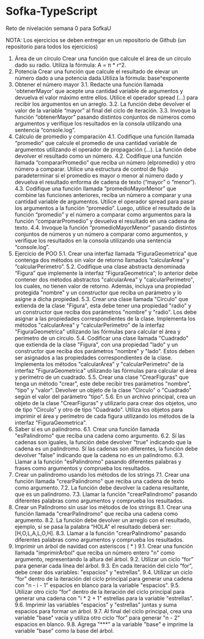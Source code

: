 # Sofka-TypeScript
Reto de nivelación semana 0 para SofkaU

NOTA: Los ejercicios se deben entregar en un repositorio de Github (un repositorio para
todos los ejercicios)

1. Área de un círculo
Crear una función que calcule el área de un círculo dado su radio. Utiliza la fórmula: A = π * r^2.
2. Potencia
Crear una función que calcule el resultado de elevar un número dado a una potencia dada.Utiliza la fórmula: base^exponente
3. Obtener el número mayor
    3.1. Redacte una función llamada 'obtenerMayor' que acepte una cantidad variable de argumentos y devuelva el valor máximo entre ellos. Utilice el operador spread (...) para recibir los argumentos en un arreglo.
    3.2. La función debe devolver el valor de la variable “mayor” al final del ciclo de iteración.
    3.3. Invoque la función “obtenerMayor” pasando distintos conjuntos de números como argumentos y verifique los resultados en la consola utilizando una sentencia “console.log”.
4. Cálculo de promedio y comparación
    4.1. Codifique una función llamada “promedio” que calcule el promedio de una cantidad variable de argumentos utilizando el operador de propagación (...). La función debe devolver el resultado como un número.
    4.2. Codifique una función llamada “compararPromedio” que reciba un número (elpromedio) y otro número a comparar. Utilice una estructura de control de flujo paradeterminar si el promedio es mayor o menor al número dado y devuelva el resultado enforma de cadena de texto (“mayor” o “menor”).
    4.3. Codifique una función llamada “promedioMayorMenor” que combine las funciones anteriores, reciba un número a comparar y una cantidad variable de argumentos. Utilice el operador spread para pasar los argumentos a la función “promedio”. Luego, utilice el resultado de la función “promedio” y el número a comparar como argumentos para la función “compararPromedio” y devuelva el resultado en una cadena de texto.
    4.4. Invoque la función “promedioMayorMenor” pasando distintos conjuntos de números y un número a comparar como argumentos, y verifique los resultados en la consola utilizando una sentencia “console.log”.
5. Ejercicio de POO
    5.1. Crear una interfaz llamada “FiguraGeometrica” que contenga dos métodos sin valor de retorno llamados “calcularArea” y “calcularPerimetro”.
    5.2. Codifique una clase abstracta denominada “Figura” que implemente la interfaz “FiguraGeometrica”; lo anterior debe contener dos métodos abstractos "calcularArea" y "calcularPerimetro", los cuales, no tienen valor de retorno. Además, incluya una propiedad protegida "nombre" y un constructor que reciba un parámetro y lo asigne a dicha propiedad.
    5.3. Crear una clase llamada "Circulo" que extienda de la clase "Figura", esta debe tener una propiedad "radio" y un constructor que reciba dos parámetros "nombre" y "radio". Los debe asignar a las propiedades correspondientes de la clase. Implementa los métodos "calcularArea" y "calcularPerimetro" de la interfaz "FiguraGeometrica" utilizando las fórmulas para calcular el área y perímetro de un círculo.
    5.4. Codificar una clase llamada "Cuadrado" que extienda de la clase "Figura", con una propiedad "lado" y un constructor que reciba dos parámetros "nombre" y "lado". Estos deben ser asignados a las propiedades correspondientes de la clase. Implementa los métodos "calcularArea" y "calcularPerimetro" de la interfaz "FiguraGeometrica" utilizando las fórmulas para calcular el área y perímetro de un cuadrado.
    5.5. Crear una clase "CrearFiguras" que tenga un método "crear", este debe recibir tres parámetros "nombre", "tipo" y "valor". Devolver un objeto de la clase "Circulo" o "Cuadrado" según el valor del parámetro "tipo".
    5.6. En un archivo principal, crea un objeto de la clase "CrearFiguras" y utilizarlo para crear dos objetos, uno de tipo "Circulo" y otro de tipo "Cuadrado". Utiliza los objetos para imprimir el área y perímetro de cada figura utilizando los métodos de la interfaz "FiguraGeometrica".
6. Saber sí es un palíndromo.
    6.1. Crear una función llamada "esPalindromo" que reciba una cadena como argumento.
    6.2. Sí las cadenas son iguales, la función debe devolver "true" indicando que la cadena es un palíndromo. Sí las cadenas son diferentes, la función debe devolver "false" indicando que la cadena no es un palíndromo.
    6.3. Llamar a la función "esPalindromo" pasando diferentes palabras y frases como argumentos y comprueba los resultados.
7. Crear un palíndromo usando los métodos de los strings
    7.1. Crear una función llamada "crearPalindromo" que reciba una cadena de texto como argumento.
    7.2. La función debe devolver la cadena resultante, que es un palíndromo.
    7.3. Llamar la función "crearPalindromo" pasando diferentes palabras como argumentos y comprueba los resultados.
8. Crear un Palíndromo sin usar los métodos de los strings
    8.1. Crear una función llamada "crearPalindromo" que reciba una cadena como argumento.
    8.2. La función debe devolver un arreglo con el resultado, ejemplo, sí se pasa la palabra “HOLA” el resultado deberá ser: [H,O,L,A,L,O,H].
    8.3. Llamar a la función "crearPalindromo" pasando diferentes palabras como argumentos y comprueba los resultados.
9. Imprimir un árbol de navidad con asteriscos ( * )
    9.1. Crear una función llamada "imprimirArbol" que reciba un número entero "n" como argumento, representando la altura del árbol.
    9.2. Utilizar un ciclo “for” para generar cada línea del árbol.
    9.3. En cada iteración del ciclo “for”, debe crear dos variables: "espacios" y "estrellas".
    9.4. Utilizar un ciclo “for” dentro de la iteración del ciclo principal para generar una cadena con "n - i - 1" espacios en blanco para la variable "espacios".
    9.5. Utilizar otro ciclo “for” dentro de la iteración del ciclo principal para generar una cadena con "i * 2 + 1" estrellas para la variable "estrellas".
    9.6. Imprimir las variables "espacios" y "estrellas" juntas y suma espacios para formar un árbol.
    9.7. Al final del ciclo principal, crea una variable "base" vacía y utiliza otro ciclo “for” para generar "n - 2" espacios en blanco.
    9.8. Agrega "***" a la variable "base" e imprime la variable "base" como la base del árbol.